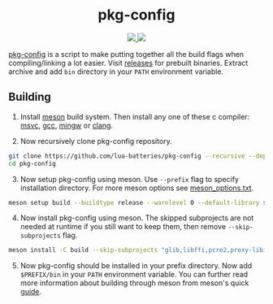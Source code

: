<h1 align="center">pkg-config</h1>

<p align="center">
  <a href="https://github.com/lua-batteries/pkg-config">
    <img src="https://img.shields.io/github/downloads/lua-batteries/pkg-config/total?style=flat-square">
  </a>
  <a href="https://github.com/lua-batteries/pkg-config">
    <img src="https://img.shields.io/github/repo-size/lua-batteries/pkg-config?logo=github&style=flat-square">
  </a>
</p>

[pkg-config](https://gitlab.freedesktop.org/pkg-config/pkg-config) is a script to make putting together all the build flags when compiling/linking a lot easier. Visit [releases](https://github.com/lua-batteries/pkg-config/releases) for prebuilt binaries. Extract archive and add `bin` directory in your `PATH` environment variable.

## Building

1. Install [meson](https://mesonbuild.com/SimpleStart.html) build system. Then install any one of these c compiler: [msvc](https://visualstudio.microsoft.com), [gcc](https://gcc.gnu.org), [mingw](https://www.mingw-w64.org/downloads) or [clang](https://github.com/llvm/llvm-project).

2. Now recursively clone pkg-config repository.

```bash
git clone https://github.com/lua-batteries/pkg-config --recursive --depth 1
cd pkg-config
```

3. Now setup pkg-config using meson. Use `--prefix` flag to specify installation directory. For more meson options see [meson_options.txt](https://github.com/lua-batteries/pkg-config/blob/main/meson_options.txt).

```bash
meson setup build --buildtype release --warnlevel 0 --default-library static --prefix c:/pkg-config -Dstatic-glib=true
```

4. Now install pkg-config using meson. The skipped subprojects are not needed at runtime if you still want to keep them, then remove `--skip-subprojects` flag.

```bash
meson install -C build --skip-subprojects "glib,libffi,pcre2,proxy-libintl,zlib"
```

5. Now pkg-config should be installed in your prefix directory. Now add `$PREFIX/bin` in your `PATH` environment variable. You can further read more information about building through meson from meson's quick [guide](https://mesonbuild.com/Quick-guide.html).
